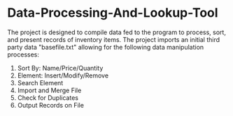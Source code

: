 # Data-Processing-And-Lookup-Tool
The project is designed to compile data fed to the program to process, sort, and present records of inventory items.
The project imports an initial third party data "basefile.txt" allowing for the following data manipulation processes:

 1. Sort By: Name/Price/Quantity
 2. Element: Insert/Modify/Remove
 3. Search Element
 4. Import and Merge File
 5. Check for Duplicates
 6. Output Records on File
